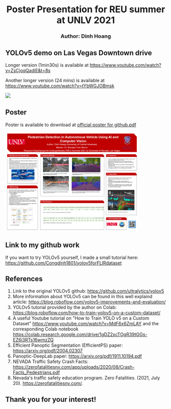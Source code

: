 # <div align="center"> Poster Presentation for REU summer at UNLV 2021 </div>
### <div align="center"> Author: Dinh Hoang </div>

## YOLOv5 demo on Las Vegas Downtown drive

Longer version (1min30s) is available at https://www.youtube.com/watch?v=ZsCjoqQadiE&t=8s


Another longer version (24 mins) is available at https://www.youtube.com/watch?v=tYbWGJOBmsk

<p>
<img width="416" src="8s_yolov5_vegas_hd.gif">
</p>

## Poster

Poster is available to download at <a href="./official poster for github.pdf">official poster for github.pdf</a>

<p><a href="./official poster for github.pdf"><img width="416" src="poster demo.PNG"></a>
</p>

## Link to my github work

If you want to try YOLOv5 yourself, I made a small tutorial here: https://github.com/Congdinh1801/yolov5forFLIRdataset


## References
1. Link to the original YOLOv5 github: https://github.com/ultralytics/yolov5
2. More information about YOLOv5 can be found in this well explaind article: https://blog.roboflow.com/yolov5-improvements-and-evaluation/
3. YOLOv5 tutorial provided by the author on Colab: https://blog.roboflow.com/how-to-train-yolov5-on-a-custom-dataset/
4. A useful Youtube tutorial on "How to Train YOLO v5 on a Custom Dataset" https://www.youtube.com/watch?v=MdF6x6ZmLAY and the corresponding Colab notebook https://colab.research.google.com/drive/1gDZ2xcTOgR39tGGs-EZ6i3RTs16wmzZQ
5. Efficient Panoptic Segmentation (EfficientPS) paper: https://arxiv.org/pdf/2004.02307
6. Panoptic-DeepLab paper: https://arxiv.org/pdf/1911.10194.pdf
7. NEVADA Traffic Safety Crash Facts: https://zerofatalitiesnv.com/app/uploads/2020/08/Crash-Facts_Pedestrians.pdf
8. Nevada's traffic safety education program. Zero Fatalities. (2021, July 20). https://zerofatalitiesnv.com/. 




## Thank you for your interest!
